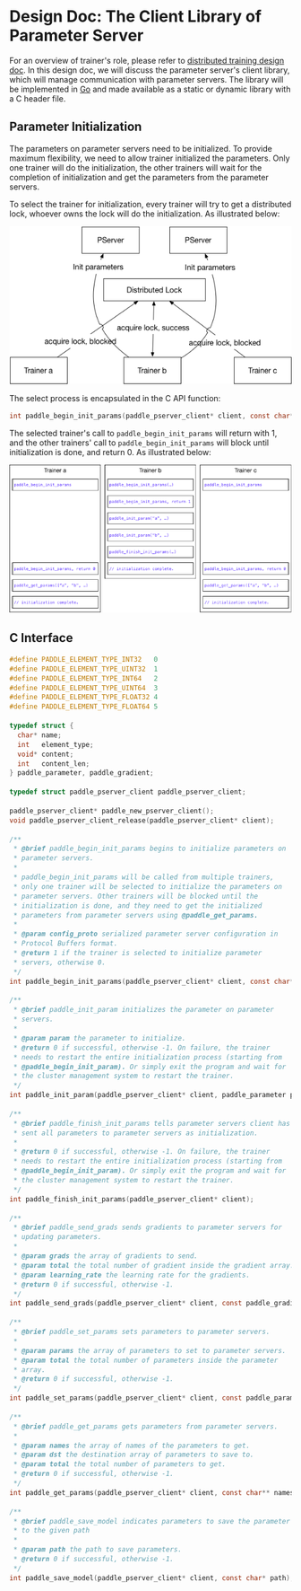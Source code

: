 # Design Doc: The Client Library of Parameter Server

For an overview of trainer's role, please refer to [distributed training design doc](README.md). In this design doc, we will discuss the parameter server's client library, which will manage communication with parameter servers. The library will be implemented in [Go](https://golang.org/) and made available as a static or dynamic library with a C header file.

## Parameter Initialization

The parameters on parameter servers need to be initialized. To provide maximum flexibility, we need to allow trainer initialized the parameters. Only one trainer will do the initialization, the other trainers will wait for the completion of initialization and get the parameters from the parameter servers.

To select the trainer for initialization, every trainer will try to get a distributed lock, whoever owns the lock will do the initialization. As illustrated below:

<img src="./src/init_lock.png">

The select process is encapsulated in the C API function:
```c
int paddle_begin_init_params(paddle_pserver_client* client, const char* config_proto);
```
The selected trainer's call to `paddle_begin_init_params` will return with 1, and the other trainers' call to `paddle_begin_init_params` will block until initialization is done, and return 0. As illustrated below:

<img src="./src/pserver_init.png">

## C Interface

```c
#define PADDLE_ELEMENT_TYPE_INT32   0
#define PADDLE_ELEMENT_TYPE_UINT32  1
#define PADDLE_ELEMENT_TYPE_INT64   2
#define PADDLE_ELEMENT_TYPE_UINT64  3
#define PADDLE_ELEMENT_TYPE_FLOAT32 4
#define PADDLE_ELEMENT_TYPE_FLOAT64 5

typedef struct {
  char* name;
  int   element_type;
  void* content;
  int   content_len;
} paddle_parameter, paddle_gradient;

typedef struct paddle_pserver_client paddle_pserver_client;

paddle_pserver_client* paddle_new_pserver_client();
void paddle_pserver_client_release(paddle_pserver_client* client);

/**
 * @brief paddle_begin_init_params begins to initialize parameters on
 * parameter servers.
 *
 * paddle_begin_init_params will be called from multiple trainers,
 * only one trainer will be selected to initialize the parameters on
 * parameter servers. Other trainers will be blocked until the
 * initialization is done, and they need to get the initialized
 * parameters from parameter servers using @paddle_get_params.
 *
 * @param config_proto serialized parameter server configuration in
 * Protocol Buffers format.
 * @return 1 if the trainer is selected to initialize parameter
 * servers, otherwise 0.
 */
int paddle_begin_init_params(paddle_pserver_client* client, const char* config_proto);

/**
 * @brief paddle_init_param initializes the parameter on parameter
 * servers.
 *
 * @param param the parameter to initialize.
 * @return 0 if successful, otherwise -1. On failure, the trainer
 * needs to restart the entire initialization process (starting from
 * @paddle_begin_init_param). Or simply exit the program and wait for
 * the cluster management system to restart the trainer.
 */
int paddle_init_param(paddle_pserver_client* client, paddle_parameter params);

/**
 * @brief paddle_finish_init_params tells parameter servers client has
 * sent all parameters to parameter servers as initialization.
 *
 * @return 0 if successful, otherwise -1. On failure, the trainer
 * needs to restart the entire initialization process (starting from
 * @paddle_begin_init_param). Or simply exit the program and wait for
 * the cluster management system to restart the trainer.
 */
int paddle_finish_init_params(paddle_pserver_client* client);

/**
 * @brief paddle_send_grads sends gradients to parameter servers for
 * updating parameters.
 *
 * @param grads the array of gradients to send.
 * @param total the total number of gradient inside the gradient array.
 * @param learning_rate the learning rate for the gradients.
 * @return 0 if successful, otherwise -1.
 */
int paddle_send_grads(paddle_pserver_client* client, const paddle_gradient* grads, int total, double learning_rate);

/**
 * @brief paddle_set_params sets parameters to parameter servers.
 *
 * @param params the array of parameters to set to parameter servers.
 * @param total the total number of parameters inside the parameter
 * array.
 * @return 0 if successful, otherwise -1.
 */
int paddle_set_params(paddle_pserver_client* client, const paddle_parameter* params, int total);

/**
 * @brief paddle_get_params gets parameters from parameter servers.
 *
 * @param names the array of names of the parameters to get.
 * @param dst the destination array of parameters to save to.
 * @param total the total number of parameters to get.
 * @return 0 if successful, otherwise -1.
 */
int paddle_get_params(paddle_pserver_client* client, const char** names, paddle_parameter* dst, int total);

/**
 * @brief paddle_save_model indicates parameters to save the parameter
 * to the given path
 *
 * @param path the path to save parameters.
 * @return 0 if successful, otherwise -1.
 */
int paddle_save_model(paddle_pserver_client* client, const char* path);
```
